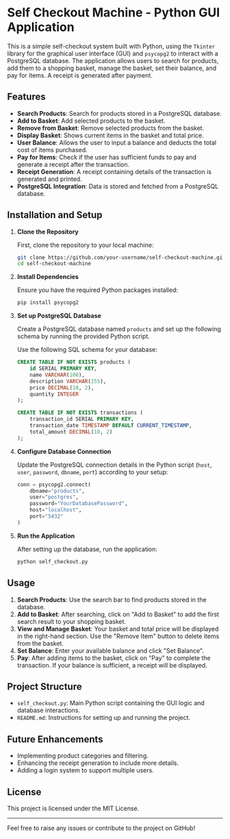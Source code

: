 # Self Checkout Machine - Python GUI Application

This is a simple self-checkout system built with Python, using the `Tkinter` library for the graphical user interface (GUI) and `psycopg2` to interact with a PostgreSQL database. The application allows users to search for products, add them to a shopping basket, manage the basket, set their balance, and pay for items. A receipt is generated after payment.

## Features

- **Search Products**: Search for products stored in a PostgreSQL database.
- **Add to Basket**: Add selected products to the basket.
- **Remove from Basket**: Remove selected products from the basket.
- **Display Basket**: Shows current items in the basket and total price.
- **User Balance**: Allows the user to input a balance and deducts the total cost of items purchased.
- **Pay for Items**: Check if the user has sufficient funds to pay and generate a receipt after the transaction.
- **Receipt Generation**: A receipt containing details of the transaction is generated and printed.
- **PostgreSQL Integration**: Data is stored and fetched from a PostgreSQL database.

## Installation and Setup

1. **Clone the Repository**

   First, clone the repository to your local machine:

   ```bash
   git clone https://github.com/your-username/self-checkout-machine.git
   cd self-checkout-machine
   ```

2. **Install Dependencies**

   Ensure you have the required Python packages installed:

   ```bash
   pip install psycopg2
   ```

3. **Set up PostgreSQL Database**

   Create a PostgreSQL database named `products` and set up the following schema by running the provided Python script.

   Use the following SQL schema for your database:

   ```sql
   CREATE TABLE IF NOT EXISTS products (
       id SERIAL PRIMARY KEY,
       name VARCHAR(100),
       description VARCHAR(255),
       price DECIMAL(10, 2),
       quantity INTEGER
   );

   CREATE TABLE IF NOT EXISTS transactions (
       transaction_id SERIAL PRIMARY KEY,
       transaction_date TIMESTAMP DEFAULT CURRENT_TIMESTAMP,
       total_amount DECIMAL(10, 2)
   );
   ```

4. **Configure Database Connection**

   Update the PostgreSQL connection details in the Python script (`host`, `user`, `password`, `dbname`, `port`) according to your setup:

   ```python
   conn = psycopg2.connect(
       dbname="products",
       user="postgres",
       password="YourDatabasePassword",
       host="localhost",
       port="5432"
   )
   ```

5. **Run the Application**

   After setting up the database, run the application:

   ```bash
   python self_checkout.py
   ```

## Usage

1. **Search Products**: Use the search bar to find products stored in the database.
2. **Add to Basket**: After searching, click on "Add to Basket" to add the first search result to your shopping basket.
3. **View and Manage Basket**: Your basket and total price will be displayed in the right-hand section. Use the "Remove Item" button to delete items from the basket.
4. **Set Balance**: Enter your available balance and click "Set Balance".
5. **Pay**: After adding items to the basket, click on "Pay" to complete the transaction. If your balance is sufficient, a receipt will be displayed.

## Project Structure

- `self_checkout.py`: Main Python script containing the GUI logic and database interactions.
- `README.md`: Instructions for setting up and running the project.

## Future Enhancements

- Implementing product categories and filtering.
- Enhancing the receipt generation to include more details.
- Adding a login system to support multiple users.

## License

This project is licensed under the MIT License.

---

Feel free to raise any issues or contribute to the project on GitHub!

